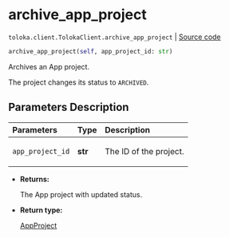 # archive_app_project
`toloka.client.TolokaClient.archive_app_project` | [Source code](https://github.com/Toloka/toloka-kit/blob/v1.1.2/src/client/__init__.py#L3623)

```python
archive_app_project(self, app_project_id: str)
```

Archives an App project.


The project changes its status to `ARCHIVED`.

## Parameters Description

| Parameters | Type | Description |
| :----------| :----| :-----------|
`app_project_id`|**str**|<p>The ID of the project.</p>

* **Returns:**

  The App project with updated status.

* **Return type:**

  [AppProject](toloka.client.app.AppProject.md)
